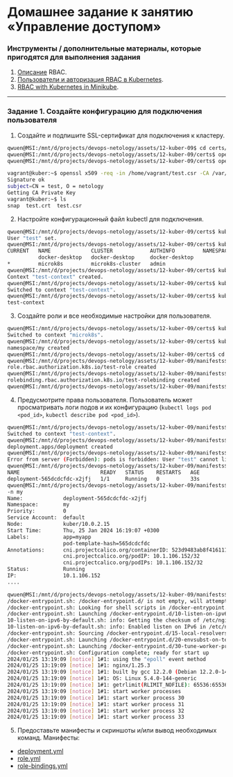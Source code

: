 # Домашнее задание к занятию «Управление доступом»

### Инструменты / дополнительные материалы, которые пригодятся для выполнения задания

1. [Описание](https://kubernetes.io/docs/reference/access-authn-authz/rbac/) RBAC.
2. [Пользователи и авторизация RBAC в Kubernetes](https://habr.com/ru/company/flant/blog/470503/).
3. [RBAC with Kubernetes in Minikube](https://medium.com/@HoussemDellai/rbac-with-kubernetes-in-minikube-4deed658ea7b).

------

### Задание 1. Создайте конфигурацию для подключения пользователя

1. Создайте и подпишите SSL-сертификат для подключения к кластеру.
```sh
qwuen@MSI:/mnt/d/projects/devops-netology/assets/12-kuber-09$ cd certs/
qwuen@MSI:/mnt/d/projects/devops-netology/assets/12-kuber-09/certs$ openssl genrsa -out test.key 2048
qwuen@MSI:/mnt/d/projects/devops-netology/assets/12-kuber-09/certs$ openssl req -key test.key -new -out test.csr -subj "/CN=test/O=netology"
```
```sh
vagrant@kuber:~$ openssl x509 -req -in /home/vagrant/test.csr -CA /var/snap/microk8s/current/certs/ca.crt -CAkey /var/snap/microk8s/current/certs/ca.key -CAcreateserial -out test.crt -days 365
Signature ok
subject=CN = test, O = netology
Getting CA Private Key
vagrant@kuber:~$ ls
snap  test.crt  test.csr
```
2. Настройте конфигурационный файл kubectl для подключения.
```sh
qwuen@MSI:/mnt/d/projects/devops-netology/assets/12-kuber-09/certs$ kubectl config set-credentials test --client-certificate=test.crt --client-key=test.key
User "test" set.
qwuen@MSI:/mnt/d/projects/devops-netology/assets/12-kuber-09/certs$ kubectl config get-contexts
CURRENT   NAME             CLUSTER            AUTHINFO         NAMESPACE
          docker-desktop   docker-desktop     docker-desktop
*         microk8s         microk8s-cluster   admin
qwuen@MSI:/mnt/d/projects/devops-netology/assets/12-kuber-09/certs$ kubectl config set-context test-context --cluster=microk8s-cluster --user=test
Context "test-context" created.
qwuen@MSI:/mnt/d/projects/devops-netology/assets/12-kuber-09/certs$ kubectl config use-context test-context
Switched to context "test-context".
qwuen@MSI:/mnt/d/projects/devops-netology/assets/12-kuber-09/certs$ kubectl config current-context
test-context
```
3. Создайте роли и все необходимые настройки для пользователя.
```sh
qwuen@MSI:/mnt/d/projects/devops-netology/assets/12-kuber-09/certs$ kubectl config use-context microk8s
Switched to context "microk8s".
qwuen@MSI:/mnt/d/projects/devops-netology/assets/12-kuber-09/certs$ kubectl create ns my
namespace/my created
qwuen@MSI:/mnt/d/projects/devops-netology/assets/12-kuber-09/certs$ cd ../manifests/
qwuen@MSI:/mnt/d/projects/devops-netology/assets/12-kuber-09/manifests$ kubectl apply -f role.yml -n my
role.rbac.authorization.k8s.io/test-role created
qwuen@MSI:/mnt/d/projects/devops-netology/assets/12-kuber-09/manifests$ kubectl apply -f role-bindings.yml -n my
rolebinding.rbac.authorization.k8s.io/test-rolebinding created
qwuen@MSI:/mnt/d/projects/devops-netology/assets/12-kuber-09/manifests$
```
4. Предусмотрите права пользователя. Пользователь может просматривать логи подов и их конфигурацию (`kubectl logs pod <pod_id>`, `kubectl describe pod <pod_id>`).
```sh
qwuen@MSI:/mnt/d/projects/devops-netology/assets/12-kuber-09/manifests$ kubectl config use-context test-context
Switched to context "test-context".
qwuen@MSI:/mnt/d/projects/devops-netology/assets/12-kuber-09/manifests$ kubectl apply -f deployment.yml -n my
deployment.apps/deployment created
qwuen@MSI:/mnt/d/projects/devops-netology/assets/12-kuber-09/manifests$ kubectl get po
Error from server (Forbidden): pods is forbidden: User "test" cannot list resource "pods" in API group "" in the namespace "default"
qwuen@MSI:/mnt/d/projects/devops-netology/assets/12-kuber-09/manifests$ kubectl get po -n my
NAME                          READY   STATUS    RESTARTS   AGE
deployment-565dcdcfdc-x2jfj   1/1     Running   0          33s
qwuen@MSI:/mnt/d/projects/devops-netology/assets/12-kuber-09/manifests$ kubectl describe po deployment-565dcdcfdc-x2jfj
-n my
Name:             deployment-565dcdcfdc-x2jfj
Namespace:        my
Priority:         0
Service Account:  default
Node:             kuber/10.0.2.15
Start Time:       Thu, 25 Jan 2024 16:19:07 +0300
Labels:           app=myapp
                  pod-template-hash=565dcdcfdc
Annotations:      cni.projectcalico.org/containerID: 523d9483ab8f4161111e99f7e1c6607a62b7d4bf0dd935fb0a5420260cab1cc7
                  cni.projectcalico.org/podIP: 10.1.106.152/32
                  cni.projectcalico.org/podIPs: 10.1.106.152/32
Status:           Running
IP:               10.1.106.152
....

qwuen@MSI:/mnt/d/projects/devops-netology/assets/12-kuber-09/manifests$ kubectl logs deployment-565dcdcfdc-x2jfj -n my
/docker-entrypoint.sh: /docker-entrypoint.d/ is not empty, will attempt to perform configuration
/docker-entrypoint.sh: Looking for shell scripts in /docker-entrypoint.d/
/docker-entrypoint.sh: Launching /docker-entrypoint.d/10-listen-on-ipv6-by-default.sh
10-listen-on-ipv6-by-default.sh: info: Getting the checksum of /etc/nginx/conf.d/default.conf
10-listen-on-ipv6-by-default.sh: info: Enabled listen on IPv6 in /etc/nginx/conf.d/default.conf
/docker-entrypoint.sh: Sourcing /docker-entrypoint.d/15-local-resolvers.envsh
/docker-entrypoint.sh: Launching /docker-entrypoint.d/20-envsubst-on-templates.sh
/docker-entrypoint.sh: Launching /docker-entrypoint.d/30-tune-worker-processes.sh
/docker-entrypoint.sh: Configuration complete; ready for start up
2024/01/25 13:19:09 [notice] 1#1: using the "epoll" event method
2024/01/25 13:19:09 [notice] 1#1: nginx/1.25.3
2024/01/25 13:19:09 [notice] 1#1: built by gcc 12.2.0 (Debian 12.2.0-14)
2024/01/25 13:19:09 [notice] 1#1: OS: Linux 5.4.0-144-generic
2024/01/25 13:19:09 [notice] 1#1: getrlimit(RLIMIT_NOFILE): 65536:65536
2024/01/25 13:19:09 [notice] 1#1: start worker processes
2024/01/25 13:19:09 [notice] 1#1: start worker process 30
2024/01/25 13:19:09 [notice] 1#1: start worker process 31
2024/01/25 13:19:09 [notice] 1#1: start worker process 32
2024/01/25 13:19:09 [notice] 1#1: start worker process 33
```
5. Предоставьте манифесты и скриншоты и/или вывод необходимых команд.
Манифесты:
- [deployment.yml](/assets/12-kuber-09/manifests/deployment.yml)
- [role.yml](/assets/12-kuber-09/manifests/role.yml)
- [role-bindings.yml](/assets/12-kuber-09/manifests/role-bindings.yml)

